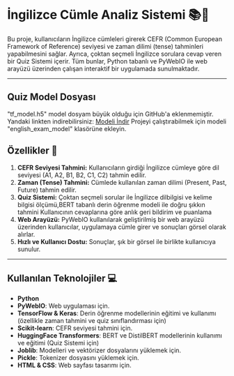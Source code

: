 # İngilizce Cümle Analiz Sistemi 📚🧠

Bu proje, kullanıcıların İngilizce cümleleri girerek CEFR (Common European Framework of Reference) seviyesi ve zaman dilimi (tense) tahminleri yapabilmesini sağlar. Ayrıca, çoktan seçmeli İngilizce sorulara cevap veren bir Quiz Sistemi içerir. Tüm bunlar, Python tabanlı ve PyWebIO ile web arayüzü üzerinden çalışan interaktif bir uygulamada sunulmaktadır.

---
## Quiz Model Dosyası
"tf_model.h5" model dosyam büyük olduğu için GitHub'a eklenmemiştir. Yandaki linkten indirebilirsiniz:
[Modeli İndir](https://drive.google.com/file/d/1BYZ1QZatTGixWXNMrfijB9YHJY2ObbMP/view?usp=sharing)
Projeyi çalıştırabilmek için modeli "english_exam_model" klasörüne ekleyin.

## Özellikler 🌟

1. **CEFR Seviyesi Tahmini:** Kullanıcıların girdiği İngilizce cümleye göre dil seviyesi (A1, A2, B1, B2, C1, C2) tahmin edilir.
2. **Zaman (Tense) Tahmini:** Cümlede kullanılan zaman dilimi (Present, Past, Future) tahmin edilir.
3. **Quiz Sistemi:**  Çoktan seçmeli sorular ile İngilizce dilbilgisi ve kelime bilgisi ölçümü,BERT tabanlı derin öğrenme modeli ile doğru şıkkın tahmini
Kullanıcının cevaplarına göre anlık geri bildirim ve puanlama
4. **Web Arayüzü:** PyWebIO kullanılarak geliştirilmiş bir web arayüzü üzerinden kullanıcılar, uygulamaya cümle girer ve sonuçları görsel olarak alırlar.
5. **Hızlı ve Kullanıcı Dostu:** Sonuçlar, şık bir görsel ile birlikte kullanıcıya sunulur.

---

## Kullanılan Teknolojiler 💻

- **Python**
- **PyWebIO**: Web uygulaması için.
- **TensorFlow & Keras**: Derin öğrenme modellerinin eğitimi ve kullanımı (özellikle zaman tahmini ve quiz sınıflandırması için)
- **Scikit-learn**: CEFR seviyesi tahmini için.
- **HuggingFace Transformers**: BERT ve DistilBERT modellerinin kullanımı ve eğitimi (Quiz Sistemi için)
- **Joblib**: Modelleri ve vektörizer dosyalarını yüklemek için.
- **Pickle**: Tokenizer dosyasını yüklemek için.
- **HTML & CSS**: Web sayfası tasarımı için.



